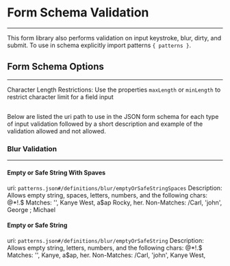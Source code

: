 # Form Schema Validation
------------------------
This form library also performs validation on input keystroke, blur, dirty, and submit. To use in schema explicitly import patterns `{ patterns }`.

## Form Schema Options
----------------------
Character Length Restrictions: Use the properties `maxLength` or `minLength` to restrict character limit for a field input


##
Below are listed the uri path to use in the JSON form schema for each type of input validation followed by a short description and example of the validation allowed and not allowed.

### Blur Validation
------------------

#### Empty or Safe String With Spaves

uri: `patterns.json#/definitions/blur/emptyOrSafeStringSpaces`
Description: Allows empty string, spaces, letters, numbers, and the following chars: @*!.$
Matches: '', Kanye West, a$ap Rocky, her.
Non-Matches: /Carl, 'john', George ; Michael

#### Empty or Safe String

uri: `patterns.json#/definitions/blur/emptyOrSafeString`
Description: Allows empty string, letters, numbers, and the following chars: @*!.$
Matches: '', Kanye, a$ap, her.
Non-Matches: /Carl, 'john', Kanye West,